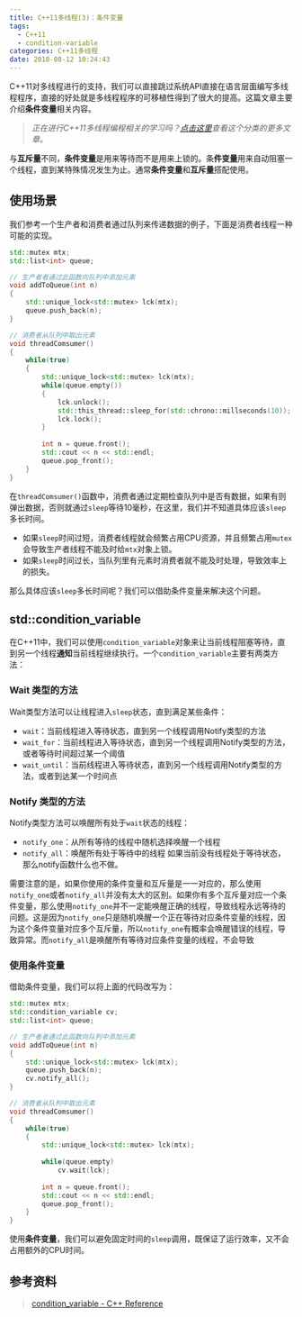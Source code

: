 ```yaml
---
title: C++11多线程(3)：条件变量
tags:
  - C++11
  - condition-variable
categories: C++11多线程
date: 2018-08-12 10:24:43
---
```




C++11对多线程进行的支持，我们可以直接跳过系统API直接在语言层面编写多线程程序，直接的好处就是多线程程序的可移植性得到了很大的提高。这篇文章主要介绍**条件变量**相关内容。

<!--more-->

> *正在进行C++11多线程编程相关的学习吗？[点击这里](/categories/C-11%E5%A4%9A%E7%BA%BF%E7%A8%8B/)查看这个分类的更多文章。*

与**互斥量**不同，**条件变量**是用来等待而不是用来上锁的。条**件变量**用来自动阻塞一个线程，直到某特殊情况发生为止。通常**条件变量**和**互斥量**搭配使用。

## 使用场景
我们参考一个生产者和消费者通过队列来传递数据的例子，下面是消费者线程一种可能的实现。
```cpp
std::mutex mtx;
std::list<int> queue;

// 生产者者通过此函数向队列中添加元素
void addToQueue(int n)
{
	std::unique_lock<std::mutex> lck(mtx);
	queue.push_back(n);
}

// 消费者从队列中取出元素
void threadComsumer()
{
	while(true)
	{
		std::unique_lock<std::mutex> lck(mtx);
		while(queue.empty())
		{
			lck.unlock();
			std::this_thread::sleep_for(std::chrono::millseconds(10));
			lck.lock();
		}
	
		int n = queue.front();
		std::cout << n << std::endl;
		queue.pop_front();
	}
}
```
在`threadComsumer()`函数中，消费者通过定期检查队列中是否有数据，如果有则弹出数据，否则就通过`sleep`等待10毫秒，在这里，我们并不知道具体应该`sleep`多长时间。
- 如果`sleep`时间过短，消费者线程就会频繁占用CPU资源，并且频繁占用`mutex`会导致生产者线程不能及时给`mtx`对象上锁。
- 如果`sleep`时间过长，当队列里有元素时消费者就不能及时处理，导致效率上的损失。

那么具体应该`sleep`多长时间呢？我们可以借助条件变量来解决这个问题。

## std::condition_variable
在C++11中，我们可以使用`condition_variable`对象来让当前线程阻塞等待，直到另一个线程**通知**当前线程继续执行。一个`condition_variable`主要有两类方法：

### Wait 类型的方法
Wait类型方法可以让线程进入`sleep`状态，直到满足某些条件：
- `wait`：当前线程进入等待状态，直到另一个线程调用Notify类型的方法
- `wait_for`：当前线程进入等待状态，直到另一个线程调用Notify类型的方法，或者等待时间超过某一个阈值
- `wait_until`：当前线程进入等待状态，直到另一个线程调用Notify类型的方法，或者到达某一个时间点

### Notify 类型的方法
Notify类型方法可以唤醒所有处于`wait`状态的线程：
- `notify_one`：从所有等待的线程中随机选择唤醒一个线程
- `notify_all`：唤醒所有处于等待中的线程
如果当前没有线程处于等待状态，那么notify函数什么也不做。

需要注意的是，如果你使用的条件变量和互斥量是一一对应的，那么使用`notify_one`或者`notify_all`并没有太大的区别。如果你有多个互斥量对应一个条件变量，那么使用`notify_one`并不一定能唤醒正确的线程，导致线程永远等待的问题。这是因为`notify_one`只是随机唤醒一个正在等待对应条件变量的线程，因为这个条件变量对应多个互斥量，所以`notify_one`有概率会唤醒错误的线程，导致异常。而`notify_all`是唤醒所有等待对应条件变量的线程，不会导致

### 使用条件变量
借助条件变量，我们可以将上面的代码改写为：
```cpp
std::mutex mtx;
std::condition_variable cv;
std::list<int> queue;

// 生产者者通过此函数向队列中添加元素
void addToQueue(int n)
{
	std::unique_lock<std::mutex> lck(mtx);
	queue.push_back(n);
	cv.notify_all();
}

// 消费者从队列中取出元素
void threadComsumer()
{
	while(true)
	{
		std::unique_lock<std::mutex> lck(mtx);
		
		while(queue.empty)
			cv.wait(lck);
	
		int n = queue.front();
		std::cout << n << std::endl;
		queue.pop_front();
	}
}
```
使用**条件变量**，我们可以避免固定时间的`sleep`调用，既保证了运行效率，又不会占用额外的CPU时间。

## 参考资料
> [condition_variable -  C++ Reference](http://www.cplusplus.com/reference/condition_variable/)